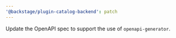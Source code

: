 ```yaml
---
'@backstage/plugin-catalog-backend': patch
---
```


Update the OpenAPI spec to support the use of `openapi-generator`.
